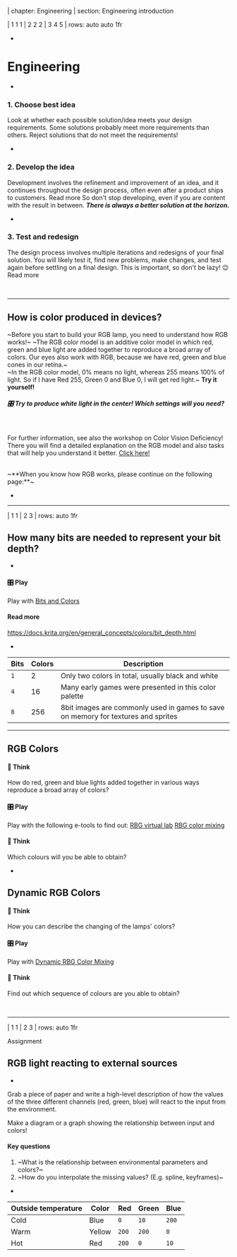 | chapter: Engineering
| section: Engineering introduction

| 1 1 1
| 2 2 2
| 3 4 5
| rows: auto auto 1fr

<div class="grid" style="--cols: repeat(6,1fr); --gap: 10px">
  <f-card
    v-for="(c,i) in ['Problem definition','Background research','Design','Engineering','Prototyping','Communication']"
    :background="i == 3 ? 'blue' :  'var(--transparent)'"
    border="blue"
    :title="c"/>
</div>

-

# Engineering

-

### 1. Choose best idea

Look at whether each possible solution/idea meets your design requirements. Some solutions probably meet more requirements than others. Reject solutions that do not meet the requirements!

-

### 2. Develop the idea

Development involves the refinement and improvement of an idea, and it continues throughout the design process, often even after a product ships to customers. <f-link to="https://www.sciencebuddies.org/science-fair-projects/engineering-design-process/engineering-design-process-steps">Read more</a>
So don't stop developing, even if you are content with the result in between. ***There is always a better solution at the horizon.***

-

### 3. Test and redesign

The design process involves multiple iterations and redesigns of your final solution. You will likely test it, find new problems, make changes, and test again before settling on a final design. This is important, so don't be lazy! 😉 <f-link to="https://www.sciencebuddies.org/science-fair-projects/engineering-design-process/engineering-design-process-steps">Read more</a>


<br>

<f-next-button />

---

## How is color produced in devices?

~Before you start to build your RGB lamp, you need to understand how RGB works!~
~The RGB color model is an additive color model in which red, green and blue light are added together to reproduce a broad array of colors. Our eyes also work with RGB, because we have red, green and blue cones in our retina.~
<br>
~In the RGB color model, 0% means no light, whereas 255 means 100% of light. So if I have Red 255, Green 0 and Blue 0, I will get red light.~
**Try it yourself!**


##### 🎛️ Try to produce white light in the center! Which settings will you need?

<f-slider title="Red" value="64" to="255" integer set="r" />

<f-slider title="Green" value="128" to="255" integer set="g" />

<f-slider title="Blue" value="196" to="255" integer set="b" />

<br>

For further information, see also the workshop on Color Vision Deficiency! There you will find a detailed explanation on the RGB model and also tasks that will help you understand it better. <a href="../colorblindness/index-02-the-eye.md">Click here!</a>


<br>
~**When you know how RGB works, please continue on the following page:**~
<f-next-button />

-

<center>
<f-scene>
  <f-group scale="1.3" rotation="-180">
  <f-circle
    v-for="(c,i) in polarpoints(3,0.5)"
    :key="i"
    :x="c.x"
    :y="c.y"
    :fill="[rgb(get('r',0),0,0),rgb(0,get('g',0),0),rgb(0,0,get('b',0))][i]"
    stroke
    style="mix-blend-mode: screen"
  />
  </f-group>
</f-scene>
</center>

---

| 1 1
| 2 3
| rows: auto 1fr

## How many bits are needed to represent your bit depth?

-

#### 🎛️ Play

Play with <a class="tertiary" href="https://designstem.github.io/scenarios/colorbits/">Bits and Colors</a>

#### Read more

https://docs.krita.org/en/general_concepts/colors/bit_depth.html

-

Bits|Colors|Description
---|---|---
`1`|2|Only two colors in total, usually black and white
`4`|16|Many early games were presented in this color palette
`8  `|256|8bit images are commonly used in games to save on memory for textures and sprites

---

## RGB Colors

#### 🤔 Think

How do red, green and blue lights added together in various ways reproduce a broad array of colors?

#### 🎛️ Play

Play with the following e-tools to find out:
<a class="tertiary" href="https://designstem.github.io/scenarios/rgblamp_vision/labs.html">RBG virtual lab</a> 
<a class="tertiary" href="https://designstem.github.io/scenarios/rgblamp_vision/mixing/index.html">RBG color mixing</a>

#### 🤔 Think

Which colours will you be able to obtain?

-

##   Dynamic RGB Colors 

#### 🤔 Think

How you can describe the changing of the lamps' colors?

#### 🎛️ Play

Play with <a class="tertiary" href="https://designstem.github.io/scenarios/rgblamp_vision/dynamic-mixing/index.html">Dynamic RBG Color Mixing</a>

#### 🤔 Think

Find out which sequence of colours are you able to obtain?


<br>

<f-next-button />

---

| 1 1 
| 2 3
| rows: auto 1fr

<caption>Assignment</caption>

## RGB light reacting to external sources

-

Grab a piece of paper and write a high-level description of how the values of the three different channels (red, green, blue) will react to the input from the environment.

Make a diagram or a graph showing the relationship between input and colors!

#### Key questions

1. ~What is the relationship between environmental parameters and colors?~
2. ~How do you interpolate the missing values? (E.g. spline, keyframes)~

-

Outside temperature|Color|Red|Green|Blue
---|---|---|---|---
Cold|Blue|`0`|`10`|`200`
Warm|Yellow|`200`|`200`|`0`
Hot|Red|`200`|`0`|`10`


<br>

<f-next-button />

